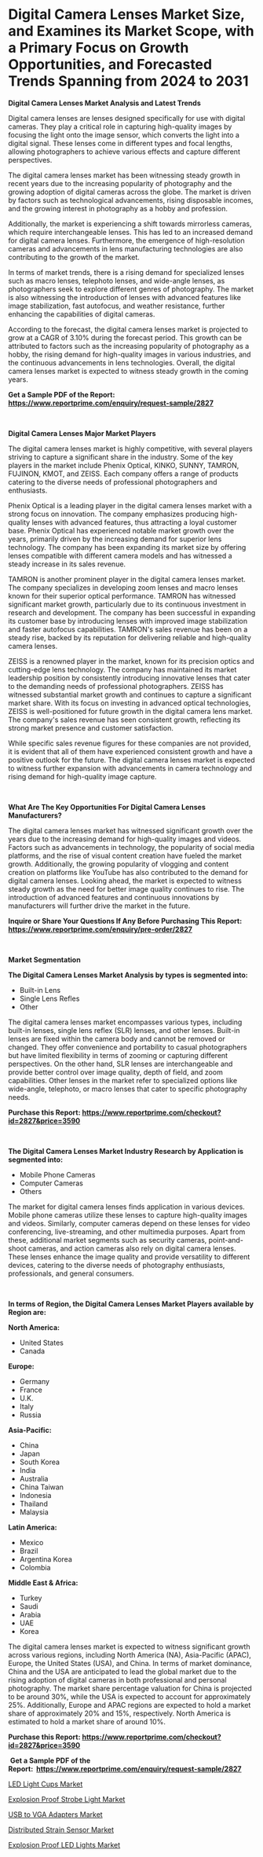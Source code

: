 <p><h1>Digital Camera Lenses Market Size, and Examines its Market Scope, with a Primary Focus on Growth Opportunities, and Forecasted Trends Spanning from 2024 to 2031</h1></p><p><strong>Digital Camera Lenses Market Analysis and Latest Trends</strong></p>
<p><p>Digital camera lenses are lenses designed specifically for use with digital cameras. They play a critical role in capturing high-quality images by focusing the light onto the image sensor, which converts the light into a digital signal. These lenses come in different types and focal lengths, allowing photographers to achieve various effects and capture different perspectives.</p><p>The digital camera lenses market has been witnessing steady growth in recent years due to the increasing popularity of photography and the growing adoption of digital cameras across the globe. The market is driven by factors such as technological advancements, rising disposable incomes, and the growing interest in photography as a hobby and profession.</p><p>Additionally, the market is experiencing a shift towards mirrorless cameras, which require interchangeable lenses. This has led to an increased demand for digital camera lenses. Furthermore, the emergence of high-resolution cameras and advancements in lens manufacturing technologies are also contributing to the growth of the market.</p><p>In terms of market trends, there is a rising demand for specialized lenses such as macro lenses, telephoto lenses, and wide-angle lenses, as photographers seek to explore different genres of photography. The market is also witnessing the introduction of lenses with advanced features like image stabilization, fast autofocus, and weather resistance, further enhancing the capabilities of digital cameras.</p><p>According to the forecast, the digital camera lenses market is projected to grow at a CAGR of 3.10% during the forecast period. This growth can be attributed to factors such as the increasing popularity of photography as a hobby, the rising demand for high-quality images in various industries, and the continuous advancements in lens technologies. Overall, the digital camera lenses market is expected to witness steady growth in the coming years.</p></p>
<p><strong>Get a Sample PDF of the Report:&nbsp; <a href="https://www.reportprime.com/enquiry/request-sample/2827">https://www.reportprime.com/enquiry/request-sample/2827</a></strong></p>
<p>&nbsp;</p>
<p><strong>Digital Camera Lenses Major Market Players</strong></p>
<p><p>The digital camera lenses market is highly competitive, with several players striving to capture a significant share in the industry. Some of the key players in the market include Phenix Optical, KINKO, SUNNY, TAMRON, FUJINON, KMOT, and ZEISS. Each company offers a range of products catering to the diverse needs of professional photographers and enthusiasts.</p><p>Phenix Optical is a leading player in the digital camera lenses market with a strong focus on innovation. The company emphasizes producing high-quality lenses with advanced features, thus attracting a loyal customer base. Phenix Optical has experienced notable market growth over the years, primarily driven by the increasing demand for superior lens technology. The company has been expanding its market size by offering lenses compatible with different camera models and has witnessed a steady increase in its sales revenue.</p><p>TAMRON is another prominent player in the digital camera lenses market. The company specializes in developing zoom lenses and macro lenses known for their superior optical performance. TAMRON has witnessed significant market growth, particularly due to its continuous investment in research and development. The company has been successful in expanding its customer base by introducing lenses with improved image stabilization and faster autofocus capabilities. TAMRON's sales revenue has been on a steady rise, backed by its reputation for delivering reliable and high-quality camera lenses.</p><p>ZEISS is a renowned player in the market, known for its precision optics and cutting-edge lens technology. The company has maintained its market leadership position by consistently introducing innovative lenses that cater to the demanding needs of professional photographers. ZEISS has witnessed substantial market growth and continues to capture a significant market share. With its focus on investing in advanced optical technologies, ZEISS is well-positioned for future growth in the digital camera lens market. The company's sales revenue has seen consistent growth, reflecting its strong market presence and customer satisfaction.</p><p>While specific sales revenue figures for these companies are not provided, it is evident that all of them have experienced consistent growth and have a positive outlook for the future. The digital camera lenses market is expected to witness further expansion with advancements in camera technology and rising demand for high-quality image capture.</p></p>
<p>&nbsp;</p>
<p><strong>What Are The Key Opportunities For Digital Camera Lenses Manufacturers?</strong></p>
<p><p>The digital camera lenses market has witnessed significant growth over the years due to the increasing demand for high-quality images and videos. Factors such as advancements in technology, the popularity of social media platforms, and the rise of visual content creation have fueled the market growth. Additionally, the growing popularity of vlogging and content creation on platforms like YouTube has also contributed to the demand for digital camera lenses. Looking ahead, the market is expected to witness steady growth as the need for better image quality continues to rise. The introduction of advanced features and continuous innovations by manufacturers will further drive the market in the future.</p></p>
<p><strong>Inquire or Share Your Questions If Any Before Purchasing This Report: <a href="https://www.reportprime.com/enquiry/pre-order/2827">https://www.reportprime.com/enquiry/pre-order/2827</a></strong></p>
<p>&nbsp;</p>
<p><strong>Market Segmentation</strong></p>
<p><strong>The Digital Camera Lenses Market Analysis by types is segmented into:</strong></p>
<p><ul><li>Built-in Lens</li><li>Single Lens Refles</li><li>Other</li></ul></p>
<p><p>The digital camera lenses market encompasses various types, including built-in lenses, single lens reflex (SLR) lenses, and other lenses. Built-in lenses are fixed within the camera body and cannot be removed or changed. They offer convenience and portability to casual photographers but have limited flexibility in terms of zooming or capturing different perspectives. On the other hand, SLR lenses are interchangeable and provide better control over image quality, depth of field, and zoom capabilities. Other lenses in the market refer to specialized options like wide-angle, telephoto, or macro lenses that cater to specific photography needs.</p></p>
<p><strong>Purchase this Report:&nbsp;<a href="https://www.reportprime.com/checkout?id=2827&price=3590">https://www.reportprime.com/checkout?id=2827&price=3590</a></strong></p>
<p>&nbsp;</p>
<p><strong>The Digital Camera Lenses Market Industry Research by Application is segmented into:</strong></p>
<p><ul><li>Mobile Phone Cameras</li><li>Computer Cameras</li><li>Others</li></ul></p>
<p><p>The market for digital camera lenses finds application in various devices. Mobile phone cameras utilize these lenses to capture high-quality images and videos. Similarly, computer cameras depend on these lenses for video conferencing, live-streaming, and other multimedia purposes. Apart from these, additional market segments such as security cameras, point-and-shoot cameras, and action cameras also rely on digital camera lenses. These lenses enhance the image quality and provide versatility to different devices, catering to the diverse needs of photography enthusiasts, professionals, and general consumers.</p></p>
<p>&nbsp;</p>
<p><strong>In terms of Region, the Digital Camera Lenses Market Players available by Region are:</strong></p>
<p>
    <p> <strong> North America: </strong>
        <ul>
            <li>United States</li>
            <li>Canada</li>
        </ul>
        </p> 
    <p> <strong> Europe: </strong>
        <ul>
            <li>Germany</li>
            <li>France</li>
            <li>U.K.</li>
            <li>Italy</li>
            <li>Russia</li>
        </ul>
        </p> 
    <p> <strong> Asia-Pacific: </strong>
        <ul>
            <li>China</li>
            <li>Japan</li>
            <li>South Korea</li>
            <li>India</li>
            <li>Australia</li>
            <li>China Taiwan</li>
            <li>Indonesia</li>
            <li>Thailand</li>
            <li>Malaysia</li>
        </ul>
        </p> 
    <p> <strong> Latin America: </strong>
        <ul>
            <li>Mexico</li>
            <li>Brazil</li>
            <li>Argentina Korea</li>
            <li>Colombia</li>
        </ul>
        </p> 
    <p> <strong> Middle East & Africa: </strong>
        <ul>
            <li>Turkey</li>
            <li>Saudi</li>
            <li>Arabia</li>
            <li>UAE</li>
            <li>Korea</li>
        </ul>
    </p>
    </p>
<p><p>The digital camera lenses market is expected to witness significant growth across various regions, including North America (NA), Asia-Pacific (APAC), Europe, the United States (USA), and China. In terms of market dominance, China and the USA are anticipated to lead the global market due to the rising adoption of digital cameras in both professional and personal photography. The market share percentage valuation for China is projected to be around 30%, while the USA is expected to account for approximately 25%. Additionally, Europe and APAC regions are expected to hold a market share of approximately 20% and 15%, respectively. North America is estimated to hold a market share of around 10%.</p></p>
<p><strong>Purchase this Report: <a href="https://www.reportprime.com/checkout?id=2827&price=3590">https://www.reportprime.com/checkout?id=2827&price=3590</a></strong></p>
<p>&nbsp;<strong>Get a Sample PDF of the Report:&nbsp;&nbsp;<a href="https://www.reportprime.com/enquiry/request-sample/2827">https://www.reportprime.com/enquiry/request-sample/2827</a></strong></p>
<p><strong></strong></p>
<p><p><a href="https://github.com/Triciasol/Market-Research-Report-List-1/blob/main/led-light-cups-market.md">LED Light Cups Market</a></p><p><a href="https://github.com/chartsaturn/Market-Research-Report-List-1/blob/main/explosion-proof-strobe-light-market.md">Explosion Proof Strobe Light Market</a></p><p><a href="https://github.com/jhcraigie/Market-Research-Report-List-1/blob/main/usb-to-vga-adapters-market.md">USB to VGA Adapters Market</a></p><p><a href="https://github.com/RichRobinson5/Market-Research-Report-List-3/blob/main/distributed-strain-sensor-market.md">Distributed Strain Sensor Market</a></p><p><a href="https://github.com/JameTravis/Market-Research-Report-List-3/blob/main/explosion-proof-led-lights-market.md">Explosion Proof LED Lights Market</a></p></p>